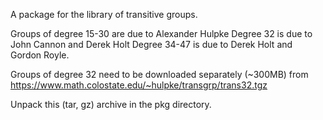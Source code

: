 A package for the library of transitive groups.

Groups of degree 15-30 are due to Alexander Hulpke
Degree 32 is due to John Cannon and Derek Holt
Degree 34-47 is due to Derek Holt and Gordon Royle.

Groups of degree 32 need to be downloaded separately (~300MB) from
https://www.math.colostate.edu/~hulpke/transgrp/trans32.tgz

Unpack this (tar, gz) archive in the pkg directory.
